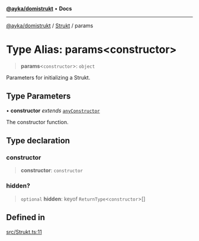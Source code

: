 [**@ayka/domistrukt**](../../../README.md) • **Docs**

***

[@ayka/domistrukt](../../../globals.md) / [Strukt](../README.md) / params

# Type Alias: params\<constructor\>

> **params**\<`constructor`\>: `object`

Parameters for initializing a Strukt.

## Type Parameters

• **constructor** *extends* [`anyConstructor`](../../Types/type-aliases/anyConstructor.md)

The constructor function.

## Type declaration

### constructor

> **constructor**: `constructor`

### hidden?

> `optional` **hidden**: keyof `ReturnType`\<`constructor`\>[]

## Defined in

[src/Strukt.ts:11](https://github.com/AndreyMork/domistrukt/blob/c8d404d2a2ad3b5db17fcead4d4e5821b1cc97ac/src/Strukt.ts#L11)
